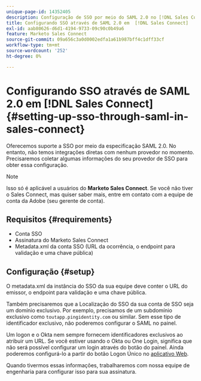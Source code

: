 ```yaml
---
unique-page-id: 14352405
description: Configuração de SSO por meio do SAML 2.0 no [!DNL Sales Connect] - Documentação do Marketo - Documentação do produto
title: Configurando SSO através de SAML 2.0 em  [!DNL Sales Connect]
exl-id: aab80626-d6d1-4194-9733-09c90c0b49a6
feature: Marketo Sales Connect
source-git-commit: 09a656c3a0d0002edfa1a61b987bff4c1dff33cf
workflow-type: tm+mt
source-wordcount: '252'
ht-degree: 0%

---
```


# Configurando SSO através de SAML 2.0 em [!DNL Sales Connect] {#setting-up-sso-through-saml-in-sales-connect}

Oferecemos suporte a SSO por meio da especificação SAML 2.0. No entanto, não temos integrações diretas com nenhum provedor no momento. Precisaremos coletar algumas informações do seu provedor de SSO para obter essa configuração.

>[!NOTE]
>
>Isso só é aplicável a usuários do **Marketo Sales Connect**. Se você não tiver o Sales Connect, mas quiser saber mais, entre em contato com a equipe de conta da Adobe (seu gerente de conta).

## Requisitos {#requirements}

* Conta SSO
* Assinatura do Marketo Sales Connect
* Metadata.xml da conta SSO (URL da ocorrência, o endpoint para validação e uma chave pública)

## Configuração {#setup}

O metadata.xml da instância do SSO da sua equipe deve conter o URL do emissor, o endpoint para validação e uma chave pública.

Também precisaremos que a Localização do SSO da sua conta de SSO seja um domínio exclusivo. Por exemplo, precisamos de um subdomínio exclusivo como `toutapp.pingidentity.com` ou similar. Sem esse tipo de identificador exclusivo, não poderemos configurar o SAML no painel.

Um logon e o Okta nem sempre fornecem identificadores exclusivos ao atribuir um URL. Se você estiver usando o Okta ou One Login, significa que não será possível configurar um login através do botão do painel. Ainda poderemos configurá-lo a partir do botão Logon Único no [aplicativo Web](https://toutapp.com/login).

Quando tivermos essas informações, trabalharemos com nossa equipe de engenharia para configurar isso para sua assinatura.
